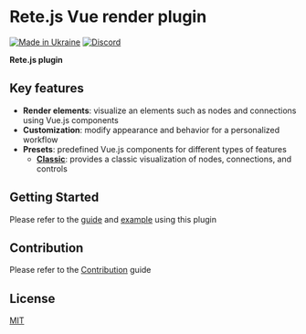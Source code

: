 Rete.js Vue render plugin
====
[![Made in Ukraine](https://img.shields.io/badge/made_in-ukraine-ffd700.svg?labelColor=0057b7)](https://stand-with-ukraine.pp.ua)
[![Discord](https://img.shields.io/discord/1081223198055604244?color=%237289da&label=Discord)](https://discord.gg/cxSFkPZdsV)

**Rete.js plugin**

## Key features

- **Render elements**: visualize an elements such as nodes and connections using Vue.js components
- **Customization**: modify appearance and behavior for a personalized workflow
- **Presets**: predefined Vue.js components for different types of features
  -  **[Classic](https://retejs.org/docs/guides/renderers/vue#connect-plugin)**: provides a classic visualization of nodes, connections, and controls

## Getting Started

Please refer to the [guide](https://retejs.org/docs/guides/renderers/vue) and [example](https://retejs.org/examples/vue) using this plugin

## Contribution

Please refer to the [Contribution](https://retejs.org/docs/contribution) guide

## License

[MIT](https://github.com/retejs/vue-render-plugin/blob/master/LICENSE)
